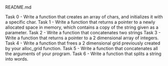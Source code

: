 README.md

Task 0 - Write a function that creates an array of chars, and initializes it with a specific char.
Task 1 - Write a function that returns a pointer to a newly allocated space in memory, which contains a copy of the string given as a parameter.
Task 2 - Write a function that concatenates two strings
Task 3 - Write a function that returns a pointer to a 2 dimensional array of integers.
Task 4 - Write a function that frees a 2 dimensional grid previously created by your alloc_grid function.
Task 5 - Write a function that concatenates all the arguments of your program.
Task 6 - Write a function that splits a string into words.
